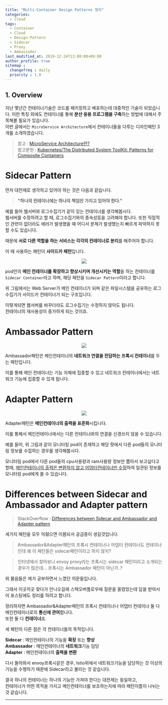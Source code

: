 ```yaml
---
title: "Multi-Container Design Patterns 정리"
categories: 
  - Cloud
tags:
  - Container
  - Cloud
  - Design-Pattern
  - Sidecar
  - Proxy
  - Ambassador
last_modified_at: 2019-12-24T13:00:00+09:00
author_profile: true
sitemap :
  changefreq : daily
  priority : 1.0
---
```


## 1. Overview
지난 몇년간 컨테이너기술은 코드를 패키징하고 배포하는데 대중적인 기술이 되었습니다. 이런 특징 외에도 컨테이너를 통해 **분산 응용 프로그램을 구축**하는 방법에 대해서 주목해볼 필요가 있습니다.  
이번 글에서는 `MicroService Architecture`에서 컨테이너들을 다루는 디자인패턴 3개를 소개하겠습니다.

> 참고 : [MicroService Architecture란?](https://gruuuuu.github.io/cloud/architecture-microservice/)   
> 참고문헌 : [Kubernetes/The Distributed System ToolKit: Patterns for Composite Containers](https://kubernetes.io/blog/2015/06/the-distributed-system-toolkit-patterns/)

# Sidecar Pattern
먼저 대전제로 생각하고 있어야 하는 것은 다음과 같습니다.  
> **"하나의 컨테이너에는 하나의 책임만 가지고 있어야 한다."**  

예를 들어 웹서버와 로그수집기가 같이 있는 컨테이너를 생각해봅시다.  
웹서버를 수정하려고 할 때, 로그수집기와의 종속성등을 고려해야 합니다. 또한 직접적인 관련이 없더라도 에러가 발생했을 때 어디서 문제가 발생했는지 빠르게 파악하지 못할 수도 있습니다.  

때문에 **서로 다른 역할을 하는 서비스는 각각의 컨테이너로 분리**를 해주어야 합니다.  

이 때 사용하는 패턴이 **사이드카 패턴**입니다.  

<center><img src="https://user-images.githubusercontent.com/15958325/71398333-65d07700-2663-11ea-8a29-d2be848ea428.png"></center>  

pod안의 **메인 컨테이너를 확장하고 향상시키며 개선시키는 역할**을 하는 컨테이너를 `Sidecar Container`라고 하며, 해당 패턴을 `Sidecar Pattern`이라고 합니다.   

위 그림에서는 Web Server가 메인 컨테이너가 되며 같은 파일시스템을 공유하는 로그수집기가 사이드카 컨테이너가 되는 구조입니다.  

이렇게되면 웹서버를 바꾸더라도 로그수집기는 수정하지 않아도 됩니다.  
컨테이너의 재사용성이 증가하게 되는 것이죠.  

# Ambassador Pattern

<center><img src="https://user-images.githubusercontent.com/15958325/71399761-06c13100-2668-11ea-8f92-67b29984afa7.png"></center>  

Ambassador패턴은 메인컨테이너의 **네트워크 연결을 전담하는 프록시 컨테이너**를 두는 패턴입니다.  

이를 통해 메인 컨테이너는 기능 자체에 집중할 수 있고 네트워크 컨테이너에서는 네트워크 기능에 집중할 수 있게 됩니다.  

# Adapter Pattern
<center><img src="https://user-images.githubusercontent.com/15958325/71400235-6bc95680-2669-11ea-86a0-3254e3a60583.png"></center>  

Adapter패턴은 **메인컨테이너의 출력을 표준화**시킵니다.  

이를 통해서 메인컨테이너에서는 다른 컨테이너와의 연결을 신경쓰지 않을 수 있습니다.  

예를 들어, 위 그림과 같이 모니터링 pod이 존재하고 해당 팟에서 다른 pod들의 모니터링 정보를 수집하는 경우를 생각해봅시다.  

모니터링 pod에서 다른 pod들의 cpu사용량과 ram사용량 정보만 뽑아서 보고싶다고 할때, <u>메인컨테이너의 출력은 변환하지 않고 어댑터컨테이너만 수정</u>하여 일관된 정보를 모니터링 pod에게 줄 수 있습니다.  

# Differences between Sidecar and Ambassador and Adapter pattern  

> StackOverflow : [Differences between Sidecar and Ambassador and Adapter pattern](https://stackoverflow.com/questions/59451056/differences-between-sidecar-and-ambassador-and-adapter-pattern)  

세가지 패턴을 모두 익혔으면 이쯤되서 궁금증이 생길것입니다.  

> Ambassador&Adapter패턴의 프록시 컨테이너나 어댑터 컨테이너도 컨테이너인데 왜 이 패턴들은 sidecar패턴이라고 하지 않지?   

> 인터넷에서 찾아보니 envoy proxy라는 프록시는 sidecar 패턴이라고 소개되는 경우가 많은데... 프록시는 Ambassador 패턴이 아닌가..?

위 물음들은 제가 공부하면서 느꼈던 의문들입니다.  

그래서 이곳저곳 찾다가 안나오길래 스택오버플로우에 질문을 올렸었는데 답을 받아서 이 포스팅에도 정리를 하려고 합니다.  

정리하자면 Ambassador&Adapter패턴의 프록시 컨테이너나 어댑터 컨테이너 둘 다 메인컨테이너로의 **통신에 관여**합니다.  
또한 둘 다 **컨테이너**죠.  

세 패턴의 다른 점은 각 컨테이너들의 목적입니다.  

**Sidecar** : 메인컨테이너의 기능을 **확장** 또는 **향상**  
**Ambassador** : 메인컨테이너의 **네트워크**기능 담당  
**Adapter** : 메인컨테이너의 **출력을 변환**

다시 돌아와서 envoy프록시같은 경우, Istio위에서 네트워크기능을 담당하는 것 이상의 기능을 수행하기 때문에 Sidecar라고 불리는 것 같습니다.  

결국 하나의 컨테이너는 하나의 기능만 가져야 한다는 대전제는 동일하고,  
컨테이너가 어떤 목적을 가지고 메인컨테이너를 보조하는지에 따라 패턴이름이 나뉘는 것 같습니다.  


----

